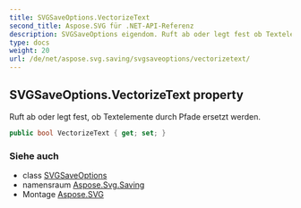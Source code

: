 ```yaml
---
title: SVGSaveOptions.VectorizeText
second_title: Aspose.SVG für .NET-API-Referenz
description: SVGSaveOptions eigendom. Ruft ab oder legt fest ob Textelemente durch Pfade ersetzt werden.
type: docs
weight: 20
url: /de/net/aspose.svg.saving/svgsaveoptions/vectorizetext/
---
```

## SVGSaveOptions.VectorizeText property

Ruft ab oder legt fest, ob Textelemente durch Pfade ersetzt werden.

```csharp
public bool VectorizeText { get; set; }
```

### Siehe auch

* class [SVGSaveOptions](../)
* namensraum [Aspose.Svg.Saving](../../svgsaveoptions/)
* Montage [Aspose.SVG](../../../)



